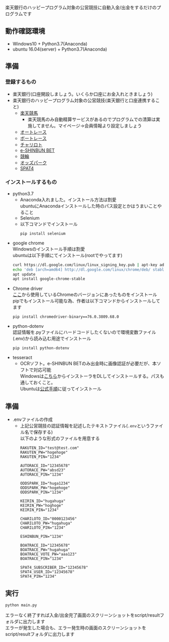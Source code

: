 楽天銀行のハッピープログラム対象の公営競技に自動入金/出金をするだけのプログラムです

## 動作確認環境
 - Windows10 + Python3.7(Anaconda)
 - ubuntu 16.04(server) + Python3.7(Anaconda)

## 準備
### 登録するもの
- 楽天銀行(口座開設しましょう。いくらか口座にお金入れときましょう)
- 楽天銀行のハッピープログラム対象の公営競技(楽天銀行と口座連携すること)
  - [楽天競馬](https://keiba.rakuten.co.jp/)
    - 楽天競馬のみ自動精算サービスがあるのでプログラムでの清算は実施してません。マイページ→会員情報より設定しましょう
  - [オートレース](https://pc.autoinet.jp/)
  - [ボートレース](https://ib.mbrace.or.jp/)
  - [チャリロト](https://www.chariloto.com/)
  - [e-SHINBUN BET](https://bet.e-shinbun.net/)
  - [競輪](https://keirin.jp/pc/login)
  - [オッズパーク](https://www.oddspark.com)
  - [SPAT4](https://www.spat4.jp/keiba/pc)
### インストールするもの
- python3.7
  - Anaconda入れました。インストール方法は割愛  
  ubuntuにAnacondaインストールした時のパス設定とかはうまいことやること
  - Selenium
  - 以下コマンドでインストール
    ~~~
    pip install selenium
    ~~~
- google chrome  
Windowsのインストール手順は割愛  
ubuntuは以下手順にてインストール(rootでやってます)
   ~~~bash
   curl https://dl.google.com/linux/linux_signing_key.pub | apt-key add -
   echo 'deb [arch=amd64] http://dl.google.com/linux/chrome/deb/ stable main' | tee /etc/apt/sources.list.d/google-chrome.list
   apt update
   apt install google-chrome-stable
   ~~~
- Chrome driver  
[ここ](http://chromedriver.chromium.org/downloads)から使用しているChromeのバージョンにあったものをインストール  
pipでもインストール可能な為、作者は以下コマンドからインストールしてます
  ~~~
  pip install chromedriver-binary==76.0.3809.68.0
  ~~~
- python-dotenv  
認証情報を.pyファイルにハードコードしたくないので環境変数ファイル(.env)から読み込む用途でインストール
  ~~~
  pip install python-dotenv
  ~~~
- tesseract
  - OCRソフト。e-SHINBUN BETのみ出金時に画像認証が必要だが、本ソフトで対応可能  
  Windowsは[こちら](https://github.com/UB-Mannheim/tesseract/wiki)からインストーラをDLしてインストールする。パスも通しておくこと。  
  Ubuntuは[公式手順](https://github.com/tesseract-ocr/tesseract/wiki#installation)に従ってインストール
## 準備
- .envファイルの作成  
  - 上記公営競技の認証情報を記述したテキストファイル(`.env`というファイル名で保存する)  
    以下のような形式のファイルを用意する
     ~~~
     RAKUTEN_ID="test@test.com"
     RAKUTEN_PW="hogehoge"
     RAKUTEN_PIN="1234"

     AUTORACE_ID="12345678"
     AUTORACE_PW="absd23"
     AUTORACE_PIN="1234"

     ODDSPARK_ID="huga1234"
     ODDSPARK_PW="hogehoge"
     ODDSPARK_PIN="1234"

     KEIRIN_ID="hugahuga"
     KEIRIN_PW="hoghoge"
     KEIRIN_PIN="1234"

     CHARILOTO_ID="0000123456"
     CHARILOTO_PW="hugahuga"
     CHARILOTO_PIN="1234"

     ESHINBUN_PIN="1234"

     BOATRACE_ID="12345678"
     BOATRACE_PW="hugahuga"
     BOATRACE_VOTE_PW="aaa123"
     BOATRACE_PIN="1234"

     SPAT4_SUBSCRIBER_ID="12345678"
     SPAT4_USER_ID="12345678"
     SPAT4_PIN="1234"
     ~~~

## 実行  
~~~
python main.py
~~~
エラーなく終了すれば入金/出金完了画面のスクリーンショットをscript/resultフォルダに出力します  
エラーが発生した場合も、エラー発生時の画面のスクリーンショットをscript/resultフォルダに出力します 

